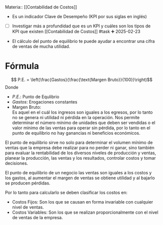 Materia:: [[Contabilidad de Costos]]
- Es un indicador Clave de Desempeño (KPI por sus siglas en inglés)
- [ ] Investigar más a profundidad que es un KPI y cuáles son los tipos de KPI que existen [[Contabilidad de Costos]] #task ➕ 2025-02-23 
- El cálculo del punto de equilibrio te puede ayudar a encontrar una cifra de ventas de mucha utilidad. 
# Fórmula 
$$ P.E. = \left(\frac{Gastos}{\frac{\text{Margen Bruto}}{100}}\right)$$
Donde 
- $P.E.:$ Punto de Equlibrio
- $Gastos:$ Erogaciones constantes 
- $\text{Margen Bruto}:$  
Es aquel en el cuál los ingresos son iguales a los egresos, por lo tanto no se genera ni utilidad ni pérdida en la operación. Nos permite determinar el número mínimo de unidades que deben ser vendidas o el valor mínimo de las ventas para operar sin pérdida, por lo tanto en el punto de equilibrio no hay ganancias ni beneficios económicos. 

El punto de equilibrio sirve no solo para determinar el volumen mínimo de ventas que la empresa debe realizar para no perder ni ganar, sino también para evaluar la rentabilidad de los diversos niveles de producción y ventas, planear la producción, las ventas y los resultados, controlar costos y tomar decisiones. 

El punto de equilibrio de un negocio las ventas son iguales a los costos y los gastos, al aumentar el margen de ventas se obtiene utilidad y al bajarlo se producen pérdidas. 

Por lo tanto para calcularlo se deben clasificar los costos en: 
- Costos Fijos: Son los que se causan en forma invariable con cualquier nivel de ventas. 
- Costos Variables: Son los que se realizan proporcionalmente con el nivel de ventas de la empresa. 